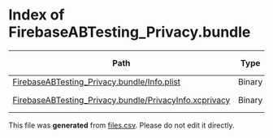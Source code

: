 # Index of FirebaseABTesting_Privacy.bundle

| Path | Type | Size | Format | Language | DiE Info | Notes | Hash |
| --- | --- | --- | --- | --- | --- | --- | --- |
| [FirebaseABTesting_Privacy.bundle/Info.plist](./FirebaseABTesting_Privacy.bundle/Info.plist) | Binary | 800 |  |  |  |  | 0c522dc216cabf2e97da9a2f94b4bab736f6c1e4322769f4f9e01f9e6bd5e38c |
| [FirebaseABTesting_Privacy.bundle/PrivacyInfo.xcprivacy](./FirebaseABTesting_Privacy.bundle/PrivacyInfo.xcprivacy) | Binary | 478 | plain text[LF] | XML(1.0) |  |  | 1377eccedff8f8320f78040e9c9d3e17ecc0ea569594b56af0ef17be44197c7a |


This file was **generated** from [files.csv](../../../../../../../../../files.csv). Please do not edit it directly.
